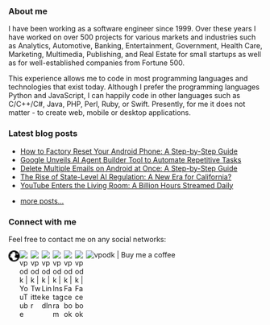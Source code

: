 ### About me

I have been working as a software engineer since 1999. Over these years I have worked on over 500 projects for various markets and industries such as Analytics, Automotive, Banking, Entertainment, Government, Health Care, Marketing, Multimedia, Publishing, and Real Estate for small startups as well as for well-established companies from Fortune 500.

This experience allows me to code in most programming languages and technologies that exist today. Although I prefer the programming languages Python and JavaScript, I can happily code in other languages such as C/C++/C#, Java, PHP, Perl, Ruby, or Swift. Presently, for me it does not matter - to create web, mobile or desktop applications.

### Latest blog posts

<!-- BLOG-POST-LIST:START -->
- [How to Factory Reset Your Android Phone: A Step-by-Step Guide](https://medium.com/majordigest/how-to-factory-reset-your-android-phone-a-step-by-step-guide-ae39ae2116d6?source=rss-22947912adc0------2)
- [Google Unveils AI Agent Builder Tool to Automate Repetitive Tasks](https://medium.com/majordigest/google-unveils-ai-agent-builder-tool-to-automate-repetitive-tasks-fe3262dba3ac?source=rss-22947912adc0------2)
- [Delete Multiple Emails on Android at Once: A Step-by-Step Guide](https://medium.com/majordigest/delete-multiple-emails-on-android-at-once-a-step-by-step-guide-b24abebcd693?source=rss-22947912adc0------2)
- [The Rise of State-Level AI Regulation: A New Era for California?](https://medium.com/majordigest/the-rise-of-state-level-ai-regulation-a-new-era-for-california-3428edfa6e50?source=rss-22947912adc0------2)
- [YouTube Enters the Living Room: A Billion Hours Streamed Daily](https://medium.com/majordigest/youtube-enters-the-living-room-a-billion-hours-streamed-daily-d35c087e7460?source=rss-22947912adc0------2)
<!-- BLOG-POST-LIST:END -->
- [more posts...](https://medium.com/@vpodk)

### Connect with me
Feel free to contact me on any social networks:

[<img align="left" alt="vpodk.com" width="22px" src="https://raw.githubusercontent.com/iconic/open-iconic/master/svg/globe.svg" />][website]
[<img align="left" alt="vpodk | YouTube" width="22px" src="https://cdn.jsdelivr.net/npm/simple-icons@v3/icons/youtube.svg" />][youtube]
[<img align="left" alt="vpodk | Twitter" width="22px" src="https://cdn.jsdelivr.net/npm/simple-icons@v3/icons/twitter.svg" />][twitter]
[<img align="left" alt="vpodk | LinkedIn" width="22px" src="https://cdn.jsdelivr.net/npm/simple-icons@v3/icons/linkedin.svg" />][linkedin]
[<img align="left" alt="vpodk | Instagram" width="22px" src="https://cdn.jsdelivr.net/npm/simple-icons@v3/icons/instagram.svg" />][instagram]
[<img align="left" alt="vpodk | Facebook" width="22px" src="https://cdn.jsdelivr.net/npm/simple-icons@v3/icons/facebook.svg" />][facebook]
[<img align="left" alt="vpodk | Facebook" width="22px" src="https://cdn.jsdelivr.net/npm/simple-icons@v3/icons/medium.svg" />][medium]
[<img align="left" alt="vpodk | Buy me a coffee" height="24px" src="https://cdn.buymeacoffee.com/buttons/default-yellow.png" />][buymeacoffee]
<br>

<!-- Meta data -->
[website]: https://vpodk.com
[twitter]: https://twitter.com/vpodk
[youtube]: https://youtube.com/@vpodk
[instagram]: https://instagram.com/vpodk
[linkedin]: https://linkedin.com/in/vpodk
[facebook]: https://facebook.com/vpodk
[medium]: https://medium.com/@vpodk
[buymeacoffee]: https://www.buymeacoffee.com/vpodk

